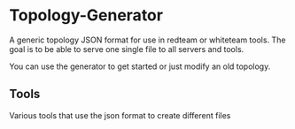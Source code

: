 # Topology-Generator
A generic topology JSON format for use in redteam or whiteteam tools. The goal is to be able to serve one single file to all servers and tools.

You can use the generator to get started or just modify an old topology.


## Tools
Various tools that use the json format to create different files